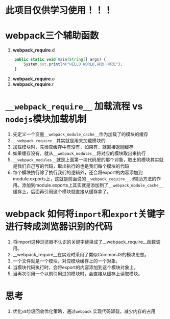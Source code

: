 # 此项目仅供学习使用！！！

# webpack三个辅助函数

1. __webpack_require__.d

```javaScript
    public static void main(String[] args) {
        System.out.println("HELLO WORLD,共饮一杯无");
    }
```

2. __webpack_require__.o
3. __webpack_require__.r

# `__webpack_require__` 加载流程 vs `nodejs`模块加载机制

1. 先定义一个变量`__webpack_module_cache__`作为加载了的模块的缓存
2. `__webpack_require__`其实就是用来加载模块的
3. 加载模块时，先检查缓存中有没有，如果有，就直接返回缓存
4. 如果缓存没有，就从`__webpack_modules__`将对应的模块取出来执行
5. `__webpack_modules__`就是上面第一块代码里的那个对象，取出的模块其实就是我们自己写的代码，取出执行的也是我们每个模块的代码
6. 每个模块执行除了执行我们的逻辑外，还会将export的内容添加到module.exports上，这就是前面说的`__webpack_require__.d`辅助方法的作用。添加到module.exports上其实就是添加到了`__webpack_module_cache__`缓存上，后面再引用这个模块就直接从缓存拿了。

# webpack 如何将`import`和`export`关键字进行转成浏览器识别的代码

1. 将import这种浏览器不认识的关键字替换成了__webpack_require__函数调用。
2. __webpack_require__在实现时采用了类似CommonJS的模块思想。
3. 一个文件就是一个模块，对应模块缓存上的一个对象。
4. 当模块代码执行时，会将export的内容添加到这个模块对象上。
5. 当再次引用一个以前引用过的模块时，会直接从缓存上读取模块。

# 思考

1. 优化`v8`垃圾回收优化策略，通过`webpack` 实现代码卸载，减少内存的占用


 